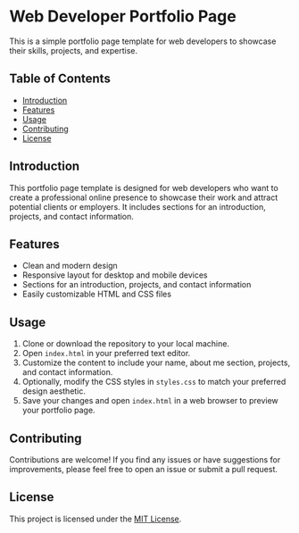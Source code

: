 # Web Developer Portfolio Page

This is a simple portfolio page template for web developers to showcase their skills, projects, and expertise.

## Table of Contents
- [Introduction](#introduction)
- [Features](#features)
- [Usage](#usage)
- [Contributing](#contributing)
- [License](#license)

## Introduction
This portfolio page template is designed for web developers who want to create a professional online presence to showcase their work and attract potential clients or employers. It includes sections for an introduction, projects, and contact information.

## Features
- Clean and modern design
- Responsive layout for desktop and mobile devices
- Sections for an introduction, projects, and contact information
- Easily customizable HTML and CSS files

## Usage
1. Clone or download the repository to your local machine.
2. Open `index.html` in your preferred text editor.
3. Customize the content to include your name, about me section, projects, and contact information.
4. Optionally, modify the CSS styles in `styles.css` to match your preferred design aesthetic.
5. Save your changes and open `index.html` in a web browser to preview your portfolio page.

## Contributing
Contributions are welcome! If you find any issues or have suggestions for improvements, please feel free to open an issue or submit a pull request.

## License
This project is licensed under the [MIT License](LICENSE).
